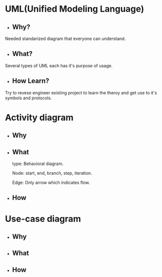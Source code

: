 # UML(Unified Modeling Language)
* ## Why?
 Needed standarized diagram that everyone can understand.
* ## What?
 Several types of UML each has it's purpose of usage.
* ## How Learn?
 Try to revese engineer existing project to learn the theroy and get use to it's symbols and protocols.
# Activity diagram
* ## Why
* ## What
  type: Behavioral diagram.
  
  Node: start, end, branch, step, iteration.

  Edge: Only arrow which indicates flow.
* ## How

# Use-case diagram
* ## Why
* ## What
* ## How
